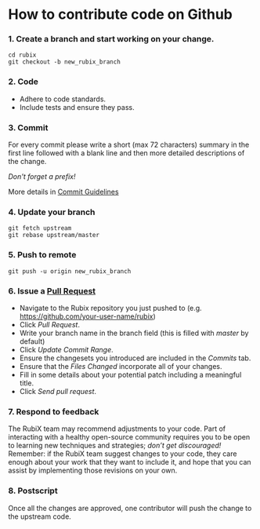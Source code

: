 # How to contribute code on Github

### 1. Create a branch and start working on your change.
  

    cd rubix
    git checkout -b new_rubix_branch
     
### 2. Code
   
* Adhere to code standards.
* Include tests and ensure they pass.

### 3. Commit

For every commit please write a short (max 72 characters) summary in the first
line followed with a blank line and then more detailed descriptions of the 
change.

_Don't forget a prefix!_

More details in [Commit Guidelines](https://rubix.readthedocs.io/en/latest/contrib/commit.html)

### 4. Update your branch
  
  
    git fetch upstream
    git rebase upstream/master
  
### 5. Push to remote


    git push -u origin new_rubix_branch
   
### 6. Issue a [Pull Request](https://help.github.com/articles/proposing-changes-to-a-project-with-pull-requests/)

* Navigate to the Rubix repository you just pushed to (e.g. <https://github.com/your-user-name/rubix>)
* Click _Pull Request_.
* Write your branch name in the branch field (this is filled with _master_ by default)
* Click _Update Commit Range_.
* Ensure the changesets you introduced are included in the _Commits_ tab.
* Ensure that the _Files Changed_ incorporate all of your changes.
* Fill in some details about your potential patch including a meaningful title. 
* Click _Send pull request_.

### 7. Respond to feedback

The RubiX team may recommend adjustments to your code. Part of interacting with
a healthy open-source community requires you to be open to learning new 
techniques and strategies; _don’t get discouraged!_ Remember: if the RubiX 
team suggest changes to your code, they care enough about your work that they 
want to include it, and hope that you can assist by implementing those 
revisions on your own.

### 8. Postscript

Once all the changes are approved, one contributor will push the change to the upstream code.
